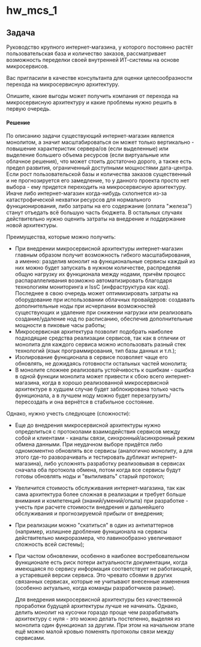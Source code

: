 # hw_mcs_1

## Задача

Руководство крупного интернет-магазина, у которого постоянно растёт пользовательская база и количество заказов, рассматривает возможность переделки своей внутренней   ИТ-системы на основе микросервисов. 

Вас пригласили в качестве консультанта для оценки целесообразности перехода на микросервисную архитектуру. 

Опишите, какие выгоды может получить компания от перехода на микросервисную архитектуру и какие проблемы нужно решить в первую очередь.

#### Решение

   По описанию задачи существующий интернет-магазин является монолитом, а значит масштабироваться он может только вертикально - повышение характеристик сервера/ов (если выделенные) или выделение большего объема ресурсов (если виртуальные или облачное решения), что может стоить достаточно дорого, а также есть предел развития, ограниченный доступными мощностями дата-центра.
Если рост пользовательской базы и количества заказов существенный и не прогнозируется его замедление, то у данного проекта просто нет выбора - ему придется переходить на микросервисную архитектуру. Иначе либо интернет-магазин когда-нибудь схлопнется из-за катастрофической нехватки ресурсов для нормального функционирования, либо затраты на его содержание (оплата "железа") станут отъедать всё большую часть бюджета. В остальных случаях действительно нужно оценить затраты на внедрение и поддержание новой архитектуры.

Преимущества, которые можно получить:

- При внедрении микросервисной архитектуры интернет-магазин главным образом получит возможность гибкого масштабирования, а именно: разделив монолит на функциональные сервисы каждый из них можно будет запускать в нужном количестве, распределяя общую нагрузку их функционала между нодами, причём процесс распараллеливания возможно автоматизировать благодаря технологиям мониторинга и IssC (инфраструктура как код). Последнее в свою очередь может оптимизировать затраты на оборудование при использовании облачных провайдеров: создавать дополнительные ноды при исчерпании возможностей существующих и удаление при снижении нагрузки или реализовать создание/удаление нод по расписанию, обеспечив дополнительные мощности в пиковые часы работы;
- Микросервисная архитектура позволит подобрать наиболее подходящие средства реализации сервисов, так как в отличии от монолита для каждого сервиса можно использовать разный стек технологий (язык программирования, тип базы данных и т.п.);
- Изолирование функционала в сервисе позволяет чаще его обновлять, не дожидаясь готовности остальных частей монолита;
- В монолите сложнее реализовать устойчивость к ошибкам - ошибка в одной функции монолита может привести к сбою всего интернет-магазина, когда в хорошо реализованной микросервисной архитектуре в худшем случае будет заблокирована только часть функционала, а в лучшем ноду можно будет перезагрузить/пересоздать и она вернётся в стабильное состояние.

Однако, нужно учесть следующее (сложности):

- Еще до внедрения микросервисной архитектуры нужно определиться с протоколами взаимодействия сервисов между собой и клиентами - каналы связи, синхронный/асинхронный режим обмена данными. При неудачном выборе придётся либо одномоментно обновлять все сервисы (аналогично монолиту, а для этого где-то разворачивать и тестировать дубликат интернет-магазина), либо усложнять разработку реализовывая в сервисах сначала оба протокола обмена, потом когда все сервисы будут готовы обновлять ноды и "выпиливать" старый протокол;
- Увеличится стоимость обслуживания интернет-магазина, так как сама архитектура более сложная в реализации и требует больше внимания и компетенций (знаний/умений/опыта) при разработке - учесть при расчете стоимости внедрения и дальнейшего обслуживания и прогнозируемой прибыли от внедрения;
- При реализации можно "скатиться" в один из антипаттернов (например, излишнее дробление функционала на сервисы действительно микроразмера, что лавинообразно увеличивают сложность всей системы);
- При частом обновлении, особенно в наиболее востребовательном функционале есть риск потери актуальности документации, когда имеющаяся по сервису информация соответствует не работающей, а устаревшей версии сервиса. Это чревато сбоями в других связанных сервисах, которые не учитывают внесенные изменения (особенно актуально, когда команды разработчиков разные).

   Для внедрения микросервисной архитектуры без качественной проработки будущей архитектуры лучше не начинать. Однако, делить монолит на кусочки гораздо проще чем разрабатывать архитектуру с нуля - это можно делать постепенно, выделяя из монолита один функционал за другим. При этом на начальном этапе ещё можно малой кровью поменять протоколы связи между сервисами.
